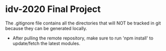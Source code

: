 # idv-2020 Final Project

The .gitignore file contains all the directories that will NOT be tracked in git because they can be generated locally.
 - After pulling the remote repository, make sure to run 'npm install' to update/fetch the latest modules.